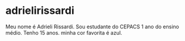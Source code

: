 # adrielirissardi
Meu nome é Adrieli Rissardi.
Sou estudante do CEPACS 1 ano do ensino médio.
Tenho 15 anos. 
minha cor favorita é azul.
